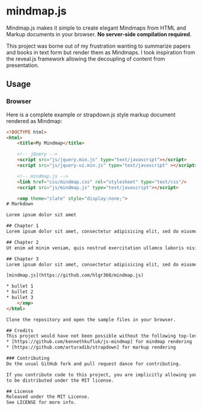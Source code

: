 mindmap.js
=========

Mindmap.js makes it simple to create elegant Mindmaps from HTML and Markup documents in your browser. **No server-side compilation required**.

This project was borne out of my frustration wanting to summarize papers and books in text form but render them as Mindmaps. I took inspiration from the reveal.js framework allowing the decoupling of content from presentation. 

## Usage

### Browser

Here is a complete example or strapdown.js style markup document rendered as Mindmap:

```html
<!DOCTYPE html>
<html>
    <title>My Mindmap</title>

    <!-- jQuery -->
    <script src="js/jquery.min.js" type="text/javascript"></script>
    <script src="js/jquery-ui.min.js" type="text/javascript" ></script>

    <!-- mindmap.js -->
    <link href="css/mindmap.css" rel="stylesheet" type="text/css"/>
    <script src="js/mindmap.js" type="text/javascript"></script>

    <xmp theme="slate" style="display:none;">
# Markdown

Lorem ipsum dolor sit amet

## Chapter 1
Lorem ipsum dolor sit amet, consectetur adipisicing elit, sed do eiusmod tempor incididunt ut labore et dolore magna aliqua. 

## Chapter 2
Ut enim ad minim veniam, quis nostrud exercitation ullamco laboris nisi ut aliquip ex ea commodo consequat. 

## Chapter 3
Lorem ipsum dolor sit amet, consectetur adipisicing elit, sed do eiusmod tempor incididunt ut labore et dolore magna aliqua. 

[mindmap.js](https://github.com/hlgr360/mindmap.js)

* bullet 1
* bullet 2
* bullet 3
    </xmp>
</html>

Clone the repository and open the sample files in your browser. 

## Credits
This project would have not been possible without the following top-level projects:  
* [https://github.com/kennethkufluk/js-mindmap] for mindmap rendering
* [https://github.com/arturadib/strapdown] for markup rendering

### Contributing
Do the usual GitHub fork and pull request dance for contributing.

If you contribute code to this project, you are implicitly allowing your code
to be distributed under the MIT license. 

## License
Released under the MIT License.
See LICENSE for more info.
